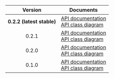 | Version | Documents |
|:---:|---|
| **0.2.2 (latest stable)** | [API documentation](latest-stable)<br>[API class diagram](0.2.2/api_class_diagram.svg) |
| 0.2.1 | [API documentation](0.2.1)<br>[API class diagram](0.2.1/api_class_diagram.svg) |
| 0.2.0 | [API documentation](0.2.0)<br>[API class diagram](0.2.0/api_class_diagram.svg) |
| 0.1.0 | [API documentation](0.1.0)<br>[API class diagram](0.1.0/api_class_diagram.svg) |
